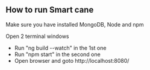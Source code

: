 ## How to run Smart cane

Make sure you have installed MongoDB, Node and npm

Open 2 terminal windows

- Run "ng build --watch" in the 1st one
- Run "npm start" in the second one
- Open browser and goto http://localhost:8080/


